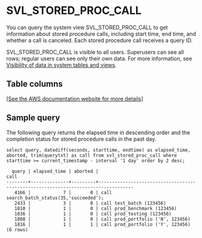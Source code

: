 # SVL\_STORED\_PROC\_CALL<a name="r_SVL_STORED_PROC_CALL"></a>

You can query the system view SVL\_STORED\_PROC\_CALL to get information about stored procedure calls, including start time, end time, and whether a call is canceled\. Each stored procedure call receives a query ID\.

SVL\_STORED\_PROC\_CALL is visible to all users\. Superusers can see all rows; regular users can see only their own data\. For more information, see [Visibility of data in system tables and views](c_visibility-of-data.md)\.

## Table columns<a name="r_SVL_STORED_PROC_CALL-table-columns"></a>

[\[See the AWS documentation website for more details\]](http://docs.aws.amazon.com/redshift/latest/dg/r_SVL_STORED_PROC_CALL.html)

## Sample query<a name="r_SVL_STORED_PROC_CALL-sample-query"></a>

The following query returns the elapsed time in descending order and the completion status for stored procedure calls in the past day\.

```
select query, datediff(seconds, starttime, endtime) as elapsed_time, aborted, trim(querytxt) as call from svl_stored_proc_call where starttime >= current_timestamp - interval '1 day' order by 2 desc;

  query | elapsed_time | aborted |                                       call
--------+--------------+---------+-----------------------------------------------------------------------------------
   4166 |            7 |       0 | call search_batch_status(35,'succeeded');
   2433 |            3 |       0 | call test_batch (123456)
   1810 |            1 |       0 | call prod_benchmark (123456)
   1836 |            1 |       0 | call prod_testing (123456)
   1808 |            1 |       0 | call prod_portfolio ('N', 123456)
   1816 |            1 |       1 | call prod_portfolio ('Y', 123456)
(6 rows)
```